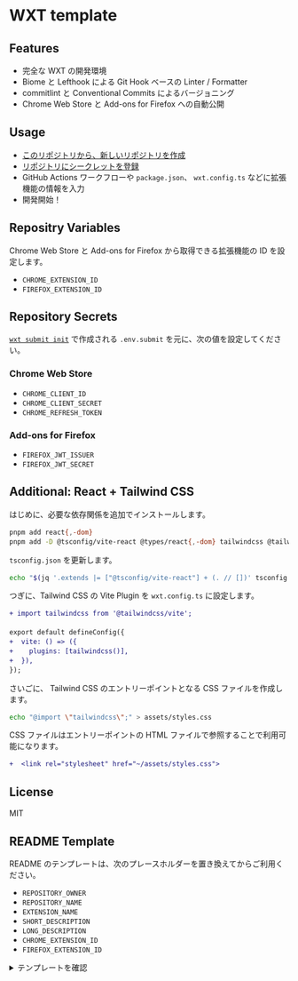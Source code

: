 # WXT template

## Features

- 完全な WXT の開発環境
- Biome と Lefthook による Git Hook ベースの Linter / Formatter
- commitlint と Conventional Commits によるバージョニング
- Chrome Web Store と Add-ons for Firefox への自動公開

## Usage

- [このリポジトリから、新しいリポジトリを作成](https://github.com/new?template_name=wxt-template&template_owner=simochee)
- [リポジトリにシークレットを登録](#repository-secrets)
- GitHub Actions ワークフローや `package.json`、 `wxt.config.ts` などに拡張機能の情報を入力
- 開発開始！

## Repositry Variables

Chrome Web Store と Add-ons for Firefox から取得できる拡張機能の ID を設定します。

- `CHROME_EXTENSION_ID`
- `FIREFOX_EXTENSION_ID`

## Repository Secrets

[`wxt submit init`](https://wxt.dev/api/cli/wxt-submit-init.html) で作成される `.env.submit` を元に、次の値を設定してください。

### Chrome Web Store

- `CHROME_CLIENT_ID`
- `CHROME_CLIENT_SECRET`
- `CHROME_REFRESH_TOKEN`

### Add-ons for Firefox

- `FIREFOX_JWT_ISSUER`
- `FIREFOX_JWT_SECRET`

## Additional: React + Tailwind CSS

はじめに、必要な依存関係を追加でインストールします。

```sh
pnpm add react{,-dom}
pnpm add -D @tsconfig/vite-react @types/react{,-dom} tailwindcss @tailwindcss/vite
```

`tsconfig.json` を更新します。

```bash
echo "$(jq '.extends |= ["@tsconfig/vite-react"] + (. // [])' tsconfig.json)" > tsconfig.json
```

つぎに、Tailwind CSS の Vite Plugin を `wxt.config.ts` に設定します。

```diff
+ import tailwindcss from '@tailwindcss/vite';

export default defineConfig({
+  vite: () => ({
+    plugins: [tailwindcss()],
+  }),
});
```

さいごに、 Tailwind CSS のエントリーポイントとなる CSS ファイルを作成します。

```sh
echo "@import \"tailwindcss\";" > assets/styles.css
```

CSS ファイルはエントリーポイントの HTML ファイルで参照することで利用可能になります。

```diff
+  <link rel="stylesheet" href="~/assets/styles.css">
```

## License

MIT

## README Template

README のテンプレートは、次のプレースホルダーを置き換えてからご利用ください。

- `REPOSITORY_OWNER`
- `REPOSITORY_NAME`
- `EXTENSION_NAME`
- `SHORT_DESCRIPTION`
- `LONG_DESCRIPTION`
- `CHROME_EXTENSION_ID`
- `FIREFOX_EXTENSION_ID`

<details><summary>テンプレートを確認</summary>

<img src="assets/icon.png" width="96" height="96" alt="">

# EXTENSION_NAME

![](https://img.shields.io/github/license/REPOSITORY_OWNER/REPOSITORY_NAME)
![](https://img.shields.io/github/actions/workflow/status/REPOSITORY_OWNER/REPOSITORY_NAME/.github%2Fworkflows%2Fsubmit.yaml?label=Submit%20to%20Web%20Store)

> **Browser Extension:** SHORT_DESCRIPTION

LONG_DESCRIPTION

## Install

[link-chrome]: https://chromewebstore.google.com/detail/CHROME_EXTENSION_ID 'Chrome Web Store'
[link-firefox]: https://addons.mozilla.org/en-US/firefox/addon/FIREFOX_EXTENSION_ID/ 'Add-ons for Firefox'

[<img src="https://raw.githubusercontent.com/alrra/browser-logos/90fdf03c/src/chrome/chrome.svg" width="32" alt="Chrome">][link-chrome]
[<img src="https://img.shields.io/chrome-web-store/v/CHROME_EXTENSION_ID" alt="Chrome Web Store">][link-chrome]
also compatible with
[<img src="https://raw.githubusercontent.com/alrra/browser-logos/90fdf03c/src/edge/edge.svg" width="24" alt="Edge">][link-chrome]
[<img src="https://raw.githubusercontent.com/alrra/browser-logos/90fdf03c/src/opera/opera.svg" width="24" alt="Opera">][link-chrome]
[<img src="https://raw.githubusercontent.com/alrra/browser-logos/90fdf03c/src/brave/brave.svg" width="24" alt="Brave">][link-chrome]

[<img src="https://raw.githubusercontent.com/alrra/browser-logos/90fdf03c/src/firefox/firefox.svg" width="32" alt="Firefox">][link-firefox]
[<img src="https://img.shields.io/amo/v/FIREFOX_EXTENSION_ID" alt="Add-ons for Firefox">][link-firefox]

## License

MIT

</details>